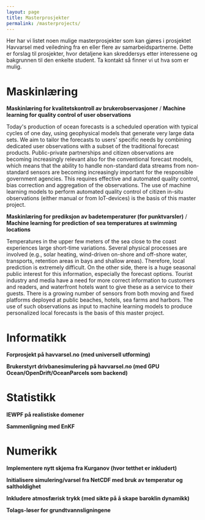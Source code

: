 ```yaml
---
layout: page
title: Masterprosjekter
permalink: /masterprojects/
---
```


<!-- TODO: distribuer til NTNU (Håvard)/OsloMet (Martin)/UiO (Kai/Martin 2021) -->
<!-- TODO: snakk med Kai om mulige UiO-masterprosjekter: Vi plukker opp denne tråden neste sommer/høst -->

Her har vi listet noen mulige masterprosjekter som kan gjøres i prosjektet Havvarsel med veiledning fra en eller flere av samarbeidspartnerne. Dette er forslag til prosjekter, hvor detaljene kan skreddersys etter interessene og bakgrunnen til den enkelte student. Ta kontakt så finner vi ut hva som er mulig.

# Maskinlæring

**Maskinlæring for kvalitetskontroll av brukerobservasjoner** /
**Machine learning for quality control of user observations**

Today's production of ocean forecasts is a scheduled operation with typical cycles of one day, using geophysical models that generate very large data sets. We aim to tailor the forecasts to users' specific needs by combining dedicated user observations with a subset of the traditional forecast products. Public-private partnerships and citizen observations are becoming increasingly relevant also for the conventional forecast models, which means that the ability to handle non-standard data streams from non-standard sensors are becoming increasingly important for the responsible government agencies. This requires effective and automated quality control, bias correction and aggregation of the observations. The use of machine learning models to perform automated quality control of citizen in-situ observations (either manual or from IoT-devices) is the basis of this master project.

**Maskinlæring for prediksjon av badetemperaturer (for punktvarsler)** /
**Machine learning for prediction of sea temperatures at swimming locations**

Temperatures in the upper few meters of the sea close to the coast experiences large short-time variations. Several physical processes are involved (e.g., solar heating, wind-driven on-shore and off-shore water, transports, retention areas in bays and shallow areas). Therefore, local prediction is extremely difficult. On the other side, there is a huge seasonal public interest for this information, especially the forecast options. Tourist industry and media have a need for more correct information to customers and readers, and waterfront hotels want to give these as a service to their guests. There is a growing number of sensors from both moving and fixed platforms deployed at public beaches, hotels, sea farms and harbors. The use of such observations as input to machine learning models to produce personalized local forecasts is the basis of this master project.

# Informatikk

**Forprosjekt på havvarsel.no (med universell utforming)**
<!-- TODO: fyll inn kort beskrivelse, kontaktpunkt og relevante emner -->

**Brukerstyrt drivbanesimulering på havvarsel.no (med GPU Ocean/OpenDrift/OceanParcels som backend)**
<!-- TODO: fyll inn kort beskrivelse, kontaktpunkt og relevante emner -->

# Statistikk

**IEWPF på realistiske domener**
<!-- TODO: fyll inn kort beskrivelse, kontaktpunkt og relevante emner -->

**Sammenligning med EnKF**
<!-- TODO: fyll inn kort beskrivelse, kontaktpunkt og relevante emner -->

# Numerikk

**Implementere nytt skjema fra Kurganov (hvor tetthet er inkludert)**
<!-- TODO: fyll inn kort beskrivelse, kontaktpunkt og relevante emner -->

**Initialisere simulering/varsel fra NetCDF med bruk av temperatur og saltholdighet**
<!-- TODO: fyll inn kort beskrivelse, kontaktpunkt og relevante emner -->

**Inkludere atmosfærisk trykk (med sikte på å skape baroklin dynamikk)**
<!-- TODO: fyll inn kort beskrivelse, kontaktpunkt og relevante emner -->

**Tolags-løser for grundtvannsligningene**
<!-- TODO: fyll inn kort beskrivelse, kontaktpunkt og relevante emner -->
